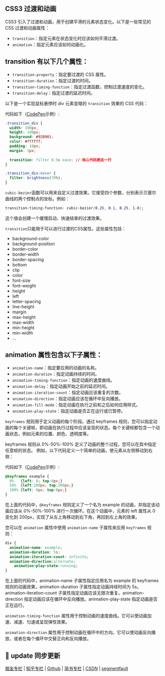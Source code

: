 ## CSS3 过渡和动画
CSS3 引入了过渡和动画，用于创建平滑的元素状态变化。以下是一些常见的 CSS 过渡和动画属性：

*   `transition`：指定元素在状态变化时应该如何平滑过渡。
*   `animation`：指定元素应该如何动画化。

## **transition** 有以下几个属性：

*   `transition-property`：指定要过渡的 CSS 属性。
*   `transition-duration`：指定过渡的时间。
*   `transition-timing-function`：指定过渡函数，控制过渡速度的变化。
*   `transition-delay`：指定过渡的延迟时间。

以下是一个实现鼠标悬停时 div 元素变暗的 `transition` 效果的 CSS 代码：

代码如下（[CodePen](https://codepen.io/webharry/pen/zYmrmyX)示例）:
```css
.transition_div {
  width: 100px;
  height: 100px;
  background: #92B901;
  color: #ffffff;
  padding: 10px;
  margin: 5px;
  
  transition: filter 0.5s ease; // 核心代码是这一行
}

.transition_div:hover {
  filter: brightness(70%);
}
```

`cubic-bezier`函数可以用来自定义过渡效果。它接受四个参数，分别表示贝塞尔曲线的两个控制点的坐标。例如：

```css
transition-timing-function: cubic-bezier(0.25, 0.1, 0.25, 1.0);
```

这个值会创建一个缓慢启动、快速结束的过渡效果。

`transition`只能用于可以进行过渡的CSS属性。这些属性包括：

*   background-color
*   background-position
*   border-color
*   border-width
*   border-spacing
*   bottom
*   clip
*   color
*   font-size
*   font-weight
*   height
*   left
*   letter-spacing
*   line-height
*   margin
*   max-height
*   max-width
*   min-height
*   min-width
*   ...

## **animation** 属性包含以下子属性：

*   `animation-name`：指定要应用的动画的名称。
*   `animation-duration`：指定动画持续的时间。
*   `animation-timing-function`：指定动画的速度曲线。
*   `animation-delay`：指定动画开始之前的延迟时间。
*   `animation-iteration-count`：指定动画应该重复的次数。
*   `animation-direction`：指定动画应该在循环中反向播放。
*   `animation-fill-mode`：指定动画在执行之前和之后如何应用样式。
*   `animation-play-state`：指定动画是否正在运行或已暂停。

`keyframes` 规则用于定义动画的每个阶段。通过 keyframes 规则，您可以指定动画的每个关键帧，即动画在执行过程中应该呈现的状态。每个关键帧都包含一个动画状态，例如元素的位置、颜色、透明度等。

keyframes 规则从 0%-50%-100% 定义了动画的整个过程，您可以在其中指定任意帧的状态。
例如，以下代码定义一个简单的动画，使元素从左侧移动到右侧：

代码如下（[CodePen](https://codepen.io/webharry/pen/vYVLVoX)示例）:

```css
@keyframes example {
  0%   {left: 0; top:0px;}
  50%  {left:200px; top:200px;}
  100% {left: 0px; top:0px;}
}
```

在上面的代码中，`@keyframes` 规则定义了一个名为 example 的动画，并指定该动画应该从 0%-50%-100% 进行一次循环。在这个动画中，元素的 left 属性从 0 变化到 200px，实现了从左上角移动到右下角，再回到左上角的效果。

您可以在 `animation` 属性中使用 `animation-name` 子属性来应用 `keyframes` 规则：

```css
div {
  animation-name: example;
  animation-duration: 5s;
  animation-iteration-count: infinite;
  animation-direction:alternate;
	animation-play-state:running;
}
```

在上面的代码中，animation-name 子属性指定应用名为 example 的 keyframes 规则的动画效果，animation-duration 子属性指定动画持续时间为 5s。animation-iteration-count 子属性指定动画应该无限次重复。animation-direction 指定动画应该在循环中反向播放。animation-play-state 指定动画是否正在运行。

`animation-timing-function` 属性用于控制动画的速度曲线。它可以使动画加速、减速、匀速或呈现弹性效果。

`animation-direction` 属性用于控制动画在循环中的方向。它可以使动画反向播放，或者在每个循环中交替正向和反向播放。

## 📢 update 同步更新

[掘金专栏](https://juejin.cn/column/7218749269896970299) | [知乎专栏](https://www.zhihu.com/column/c\_1627260575263817728) | [Github](https://github.com/webharry/fe-interview) | [简书专栏](https://www.jianshu.com/c/8ee0e31d826e) | [CSDN](https://blog.csdn.net/web_harry) | [segmentfault](https://segmentfault.com/u/yangjie\_5f0c1f890b88a/articles)
